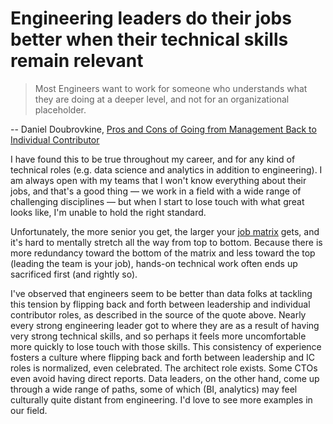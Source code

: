 # Engineering leaders do their jobs better when their technical skills remain relevant

> Most Engineers want to work for someone who understands what they are doing at a deeper level, and not for an organizational placeholder.

-- Daniel Doubrovkine, [Pros and Cons of Going from Management Back to Individual Contributor](https://code.dblock.org/2019/11/17/the-pros-and-cons-of-going-from-management-back-to-ic.html)

I have found this to be true throughout my career, and for any kind of technical roles (e.g. data science and analytics in addition to engineering). I am always open with my teams that I won't know everything about their jobs, and that's a good thing — we work in a field with a wide range of challenging disciplines — but when I start to lose touch with what great looks like, I'm unable to hold the right standard. 

Unfortunately, the more senior you get, the larger your [job matrix](../view_your_job_as_a_matrix/) gets, and it's hard to mentally stretch all the way from top to bottom. Because there is more redundancy toward the bottom of the matrix and less toward the top (leading the team is your job), hands-on technical work often ends up sacrificed first (and rightly so). 

I've observed that engineers seem to be better than data folks at tackling this tension by flipping back and forth between leadership and individual contributor roles, as described in the source of the quote above. Nearly every strong engineering leader got to where they are as a result of having very strong technical skills, and so perhaps it feels more uncomfortable more quickly to lose touch with those skills. This consistency of experience fosters a culture where flipping back and forth between leadership and IC roles is normalized, even celebrated. The architect role exists. Some CTOs even avoid having direct reports. Data leaders, on the other hand, come up through a wide range of paths, some of which (BI, analytics) may feel culturally quite distant from engineering. I'd love to see more examples in our field.
